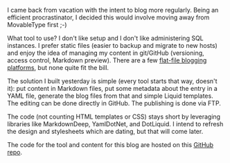 I came back from vacation with the intent to blog more regularly. Being an efficient procrastinator, I decided this would involve moving away from MovableType first ;-)

What tool to use? I don't like setup and I don't like administering SQL instances. I prefer static files (easier to backup and migrate to new hosts) and enjoy the idea of managing my content in git/GitHub (versioning, access control, Markdown preview). There are a few [flat-file blogging platforms](http://www.freshtechtips.com/2014/01/flat-file-blogging-software.html), but none quite fit the bill.

The solution I built yesterday is simple (every tool starts that way, doesn't it): put content in Markdown files, put some metadata about the entry in a YAML file, generate the blog files from that and simple Liquid templates. The editing can be done directly in GitHub. The publishing is done via FTP.

The code (not counting HTML templates or CSS) stays short by leveraging libraries like MarkdownDeep, YamlDotNet, and DotLiquid. I intend to refresh the design and stylesheets which are dating, but that will come later.

The code for the tool and content for this blog are hosted on this [GitHub repo](https://github.com/dumky/blog).
